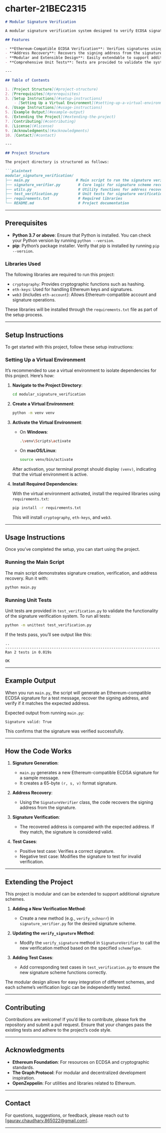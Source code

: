 # charter-21BEC2315



```markdown
# Modular Signature Verification

A modular signature verification system designed to verify ECDSA signatures in an Ethereum-compatible format. This project includes a backend service for signature verification, unit tests for validation, and a modular structure that allows for future expansion to support other signature schemes (such as Schnorr or RSA).

## Features

- **Ethereum-Compatible ECDSA Verification**: Verifies signatures using Ethereum’s `(r, s, v)` format.
- **Address Recovery**: Recovers the signing address from the signature and compares it to the expected address.
- **Modular and Extensible Design**: Easily extendable to support additional signature schemes.
- **Comprehensive Unit Tests**: Tests are provided to validate the system’s functionality for both valid and invalid cases.

---

## Table of Contents

1. [Project Structure](#project-structure)
2. [Prerequisites](#prerequisites)
3. [Setup Instructions](#setup-instructions)
    - [Setting Up a Virtual Environment](#setting-up-a-virtual-environment)
4. [Usage Instructions](#usage-instructions)
5. [Example Output](#example-output)
6. [Extending the Project](#extending-the-project)
7. [Contributing](#contributing)
8. [License](#license)
9. [Acknowledgments](#acknowledgments)
10. [Contact](#contact)

---

## Project Structure

The project directory is structured as follows:

```plaintext
modular_signature_verification/
├── main.py                     # Main script to run the signature verification example
├── signature_verifier.py        # Core logic for signature scheme recognition and verification
├── utils.py                     # Utility functions for address recovery
├── test_verification.py         # Unit tests for signature verification
├── requirements.txt             # Required libraries
└── README.md                    # Project documentation
```

---

## Prerequisites

- **Python 3.7 or above**: Ensure that Python is installed. You can check your Python version by running `python --version`.
- **pip**: Python’s package installer. Verify that pip is installed by running `pip --version`.

### Libraries Used

The following libraries are required to run this project:
- `cryptography`: Provides cryptographic functions such as hashing.
- `eth-keys`: Used for handling Ethereum keys and signatures.
- `web3` (includes `eth-account`): Allows Ethereum-compatible account and signature operations.

These libraries will be installed through the `requirements.txt` file as part of the setup process.

---

## Setup Instructions

To get started with this project, follow these setup instructions:

### Setting Up a Virtual Environment

It’s recommended to use a virtual environment to isolate dependencies for this project. Here’s how:

1. **Navigate to the Project Directory**:
   ```bash
   cd modular_signature_verification
   ```

2. **Create a Virtual Environment**:
   ```bash
   python -m venv venv
   ```

3. **Activate the Virtual Environment**:

   - On **Windows**:
     ```bash
     .\venv\Scripts\activate
     ```
   - On **macOS/Linux**:
     ```bash
     source venv/bin/activate
     ```

   After activation, your terminal prompt should display `(venv)`, indicating that the virtual environment is active.

4. **Install Required Dependencies**:

   With the virtual environment activated, install the required libraries using `requirements.txt`:

   ```bash
   pip install -r requirements.txt
   ```

   This will install `cryptography`, `eth-keys`, and `web3`.

---

## Usage Instructions

Once you’ve completed the setup, you can start using the project.

### Running the Main Script

The main script demonstrates signature creation, verification, and address recovery. Run it with:

```bash
python main.py
```

### Running Unit Tests

Unit tests are provided in `test_verification.py` to validate the functionality of the signature verification system. To run all tests:

```bash
python -m unittest test_verification.py
```

If the tests pass, you’ll see output like this:

```plaintext
..
----------------------------------------------------------------------
Ran 2 tests in 0.019s

OK
```

---

## Example Output

When you run `main.py`, the script will generate an Ethereum-compatible ECDSA signature for a test message, recover the signing address, and verify if it matches the expected address.

Expected output from running `main.py`:

```plaintext
Signature valid: True
```

This confirms that the signature was verified successfully.

---

## How the Code Works

1. **Signature Generation**:
   - `main.py` generates a new Ethereum-compatible ECDSA signature for a sample message.
   - It creates a 65-byte `(r, s, v)` format signature.

2. **Address Recovery**:
   - Using the `SignatureVerifier` class, the code recovers the signing address from the signature.

3. **Signature Verification**:
   - The recovered address is compared with the expected address. If they match, the signature is considered valid.

4. **Test Cases**:
   - Positive test case: Verifies a correct signature.
   - Negative test case: Modifies the signature to test for invalid verification.

---

## Extending the Project

This project is modular and can be extended to support additional signature schemes.

1. **Adding a New Verification Method**:
   - Create a new method (e.g., `verify_schnorr`) in `signature_verifier.py` for the desired signature scheme.

2. **Updating the `verify_signature` Method**:
   - Modify the `verify_signature` method in `SignatureVerifier` to call the new verification method based on the specified `schemeType`.

3. **Adding Test Cases**:
   - Add corresponding test cases in `test_verification.py` to ensure the new signature scheme functions correctly.

The modular design allows for easy integration of different schemes, and each scheme’s verification logic can be independently tested.

---

## Contributing

Contributions are welcome! If you’d like to contribute, please fork the repository and submit a pull request. Ensure that your changes pass the existing tests and adhere to the project’s code style.

---



## Acknowledgments

- **Ethereum Foundation**: For resources on ECDSA and cryptographic standards.
- **The Graph Protocol**: For modular and decentralized development inspiration.
- **OpenZeppelin**: For utilities and libraries related to Ethereum.

---

## Contact

For questions, suggestions, or feedback, please reach out to [gaurav.chaudhary.865022@gmail.com].

---

```
